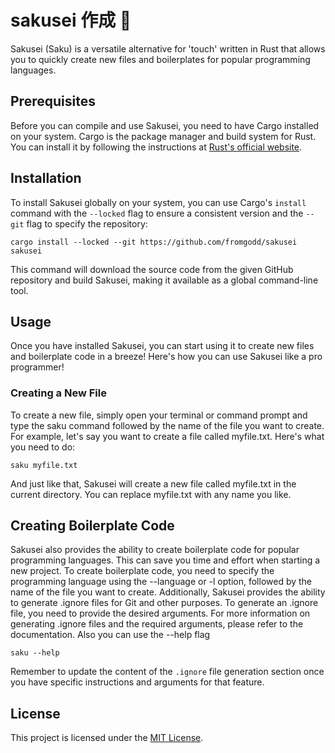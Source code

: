 # sakusei 作成 🦀

Sakusei (Saku) is a versatile alternative for 'touch' written in Rust that allows you to quickly create new files and boilerplates for popular programming languages.

## Prerequisites
Before you can compile and use Sakusei, you need to have Cargo installed on your system. Cargo is the package manager and build system for Rust. You can install it by following the instructions at [Rust's official website](https://www.rust-lang.org/tools/install).

## Installation
To install Sakusei globally on your system, you can use Cargo's `install` command with the `--locked` flag to ensure a consistent version and the `--git` flag to specify the repository:

```shell
cargo install --locked --git https://github.com/fromgodd/sakusei sakusei
```
This command will download the source code from the given GitHub repository and build Sakusei, making it available as a global command-line tool.


## Usage
Once you have installed Sakusei, you can start using it to create new files and boilerplate code in a breeze! Here's how you can use Sakusei like a pro programmer!

### Creating a New File
To create a new file, simply open your terminal or command prompt and type the saku command followed by the name of the file you want to create. For example, let's say you want to create a file called myfile.txt. Here's what you need to do:
```shell
saku myfile.txt
```

And just like that, Sakusei will create a new file called myfile.txt in the current directory. You can replace myfile.txt with any name you like.

## Creating Boilerplate Code
Sakusei also provides the ability to create boilerplate code for popular programming languages. This can save you time and effort when starting a new project. To create boilerplate code, you need to specify the programming language using the --language or -l option, followed by the name of the file you want to create. Additionally, Sakusei provides the ability to generate .ignore files for Git and other purposes. To generate an .ignore file, you need to provide the desired arguments. For more information on generating .ignore files and the required arguments, please refer to the documentation.
Also you can use the --help flag

```shell
saku --help
```

Remember to update the content of the `.ignore` file generation section once you have specific instructions and arguments for that feature.


## License
This project is licensed under the [MIT License](https://opensource.org/licenses/MIT).
